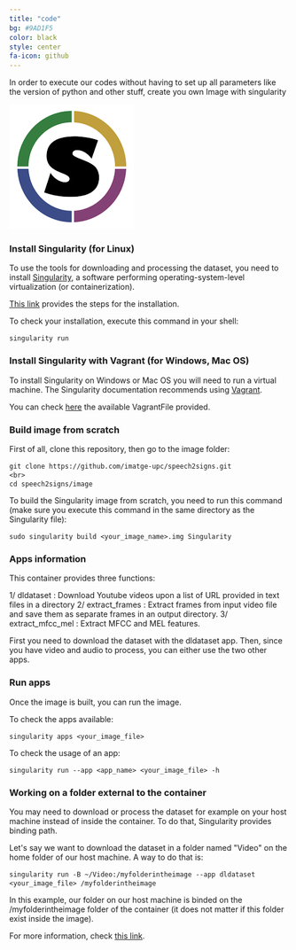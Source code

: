 ```yaml
---
title: "code"
bg: #9AD1F5
color: black
style: center
fa-icon: github
---
```


In order to execute our codes without having to set up all parameters like the version of python and other stuff, create you own Image with singularity

<img src="./assets/logos/sing.png" alt="singularity logo"/>

### Install Singularity (for Linux)

To use the tools for downloading and processing the dataset, you need to install [Singularity](https://www.sylabs.io/docs/), a software performing operating-system-level virtualization (or containerization).

[This link](https://www.sylabs.io/guides/2.5.1/user-guide/installation.html#before-you-begin) provides the steps for the installation.

To check your installation, execute this command in your shell:
```
singularity run
```

### Install Singularity with Vagrant (for Windows, Mac OS)

To install Singularity on Windows or Mac OS you will need to run a virtual machine. The Singularity documentation recommends using [Vagrant](https://www.vagrantup.com/).

You can check [here](https://app.vagrantup.com/singularityware) the available VagrantFile provided.

### Build image from scratch

First of all, clone this repository, then go to the image folder:

```
git clone https://github.com/imatge-upc/speech2signs.git
<br>
cd speech2signs/image
```

To build the Singularity image from scratch, you need to run this command (make sure you execute this command in the same directory as the Singularity file):

```
sudo singularity build <your_image_name>.img Singularity
```

### Apps information

This container provides three functions:

1/ dldataset : Download Youtube videos upon a list of URL provided in text files in a directory
2/ extract\_frames : Extract frames from input video file and save them as separate frames in an output directory.
3/ extract\_mfcc\_mel : Extract MFCC and MEL features.

First you need to download the dataset with the dldataset app. Then, since you have video and audio to process, you can either use the two other apps.

### Run apps

Once the image is built, you can run the image.

To check the apps available:

```
singularity apps <your_image_file>
```

To check the usage of an app:

```
singularity run --app <app_name> <your_image_file> -h
```

### Working on a folder external to the container

You may need to download or process the dataset for example on your host machine instead of inside the container. To do that, Singularity provides binding path.

Let's say we want to download the dataset in a folder named "Video" on the home folder of our host machine. A way to do that is:

```
singularity run -B ~/Video:/myfolderintheimage --app dldataset <your_image_file> /myfolderintheimage
```

In this example, our folder on our host machine is binded on the /myfolderintheimage folder of the container (it does not matter if this folder exist inside the image).

For more information, check [this link](https://www.sylabs.io/guides/2.5.1/user-guide/bind_paths_and_mounts.html?highlight=bind).